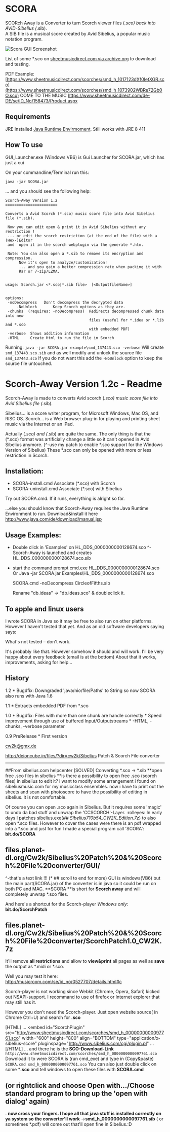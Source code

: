 # SCORA
SCORch Away is a Converter to turn Scorch viewer files (*.sco) back into AVID-Sibelius (*.sib).  
A SIB file is a musical score created by Avid Sibelius, a popular music notation program.

![Scora GUI Screenshot](https://abload.de/img/2013-03-13-08.38.23cax9uuf.png)

List of some *.sco on 
[ sheetmusicdirect.com via archive.org](https://web.archive.org/web/*/https://www.sheetmusicdirect.com/scorches*)
to download and testing.

PDF Example:
[https://www.sheetmusicdirect.com/scorches/smd_h_1017123dXf0IetXGR.sco](https://www.sheetmusicdirect.com/scorches/smd_h_1073902WBRe72Gb0O.sco)
COME TO THE MUSIC
https://www.sheetmusicdirect.com/de-DE/se/ID_No/158473/Product.aspx

## Requirements 
JRE Installed [Java Runtime Envirmoment](https://java.com/de/download/manual.jsp). 
Still works with JRE 8 411

## How To use
GUI_Launcher.exe (Windows VB6) is Gui Launcher for SCORA.jar, which has just a cui

On your commandline/Terminal run this:

`java -jar SCORA.jar`

... and you should see the following help:

	Scorch-Away Version 1.2
	=======================
	
	Converts a Avid Scorch (*.sco) music score file into Avid Sibelius file (*.sib).
	
	 Now you can edit open & print it in Avid Sibelius without any restriction ! 
	 ... or edit the scorch restriction (at the end of the file) with a (Hex-)Editor 
	 and  open it in the scorch webplugin via the generate *.htm.
	
	 Note: You can also open a *.sib to remove its encryption and compression.
	      Now it's open to analyze/customization!
	      ... and you gain a better compression rate when packing it with
	      Rar or 7-zip/LZMA.
	
	
	usage: Scorch.jar <*.sco|*.sib file>  [<OutputfileName>]
	
	
	options:
	 -noDecompress   Don't decompress the decrypted data
         -NoUnlock       Keep Scorch options as they are.
	 -chunks  (requires: -noDecompress)  Redirects decompressed chunk data into new 
	                                     files (useful for *.idea or *.lib and *.sco 
	                                     with embedded PDF)
	 -verbose  Shows addition information
	 -HTML     Create Html to run the file in Scorch

Running:
`java -jar SCORA.jar example\smd_137443.sco -verbose`
Will create `smd_137443.sco.sib` 
and as well modify and unlock the source file `smd_137443.sco` 
If you do not want this add the `-NoUnlock` option to keep the source file untouched.


Scorch-Away Version 1.2c - Readme
================================

Scorch-Away is made to converts 
Avid scorch (*.sco) music score file into 
Avid Sibelius file (*.sib).

Sibelius… is a score writer program, for Microsoft Windows, Mac OS, and RISC OS. 
Scorch… is a Web browser plug-in for playing and printing sheet music via the Internet or an iPad. 

Actually (*.sco) and (*.sib) are quite the same. The only thing is that the (*.sco) format was artificially change a little so it can't opened in Avid Sibelius anymore.
(^-use my patch to enable *.sco support for the Windows Version of Sibelius)
These *.sco can only be opened with more or less restriction in Scorch.

Installation:
-------------

-	SCORA-install.cmd   Associate (*.sco) with Scorch
-	SCORA-uninstall.cmd Associate (*.sco) with Sibelius

Try out SCORA.cmd. If it runs, everything is alright so far.

…else you should know that Scorch-Away requires the Java Runtime Environment to run. Download&install it here
http://www.java.com/de/download/manual.jsp

Usage Examples:
--------------

* Double click in 'Examples\' on
   HL_DDS_0000000000128674.sco
   ^- Scorch-Away is launched and creates
   HL_DDS_0000000000128674.sco.sib

* start the command prompt cmd.exe 
  HL_DDS_0000000000128674.sco
Or
  Java -jar SCORA.jar Examples\HL_DDS_0000000000128674.sco
  
  SCORA.cmd -noDecompress CircleofFifths.sib 
  
  Rename "db.ideas" -> "db.ideas.sco" & doubleclick it.


To apple and linux users
------------------------

I wrote SCORA in Java so it may be free to also run on other platforms.
However I haven't tested that yet. And as an old software developers saying says:

What's not tested – don't work.

It's probably like that.  However somehow it should and will work.
I'll be very happy about every feedback (email is at the bottom)
About that it works, improvements, asking for help…


History
--------
1.2 
	* Bugdfix: Downgraded 'java/nio/file/Paths' to String so now SCORA also runs with Java 1.6

1.1 
	* Extracts embedded PDF from *.sco
	
1.0 
	* Bugdfix: Files with more than one chunk are handle correctly
	* Speed improvement through use of buffered Input/Outputstreams
	* -HTML, -chunks, -verbose parameter
	
0.9 PreRelease
	* First version


<cw2k@gmx.de>

http://deioncube.in/files/?dir=cw2k/Sibelius Patch & Scorch File converter

___________________
##From sibelius.com helpcenter
[SOLVED] Converting *.sco -> *.sib
**open free .sco files in sibelius
**is there a possibility to open free .sco (scorch files) in sibelius to edit it? i want to modify some arrangement i found on sibeliusmusic.com for my musicclass ensembles. now i have to print out the sheets and scan with photoscore to have the possibility of editing in sibelius. it is not comfortable. 

Of course you can open .sco again in Sibelius.
But it requires some 'magic' to undo da bad stuff and unwrap the 'CCSCORCH'-Layer. :rolleyes:
In early days I patches sibelius.exe(*## Sibelius710b54_CW2K_Edition.7z*) to also open *.sco files. However to cover the cases were there is an pdf wrapped into a *.sco and just for fun I made a special program call 'SCORA':
**bit.do/SCORA**
## files.planet-dl.org/Cw2k/Sibelius%20Patch%20&%20Scorch%20File%20converter/GUI/
^-that's a text link !!! (* ## scroll to end for more)
GUI is windows(VB6) but the main part(SCORA.jar) of the converter is in java so it could be run on both PC and MAC.
**SCORA **is short for **Scorch away** and will completely unwrap *.sco files. 

And here's a shortcut for the Scorch-player *Windows only*:
**bit.do/ScorchPatch**
## files.planet-dl.org/Cw2k/Sibelius%20Patch%20&%20Scorch%20File%20converter/ScorchPatch1.0_CW2K.7z
It'll remove **all restrictions** and allow to **view&print** all pages as well as **save** the output as *.midi or *.sco.

Well you may test it here:
http://musicroom.com/se/id_no/0527707/details.html#c

Scorch-player is not working since Webkit (Chrome, Opera, Safari) kicked out NSAPI-support. I recommand to use of firefox or Internet explorer that may still has it.

However you don't need the Scorch-player. Just open website source( in Chrome Ctrl+U) and search for **.sco**

[HTML]
...
		<embed id="ScorchPlugin" 
			src="http://www.sheetmusicdirect.com/scorches/smd_h_0000000000097761.sco"
			width="600"
			height="800"
			align="BOTTOM" 
			type="application/x-sibelius-score"
			pluginspage="http://www.sibelius.com/cgi/plugin.pl"
...
[/HTML]
... and there he is the **SCO-Download-Link**
`http://www.sheetmusicdirect.com/scorches/smd_h_0000000000097761.sco`
Download it to were SCORA is (run cmd_exe) and type in (Copy&paste)
`SCORA.cmd smd_h_0000000000097761.sco`
You can also just double click on some ***.sco** and tell windows to open these files with **SCORA.cmd**
## (or rightclick and choose **Open with.../Choose standard program** to bring up the 'open with dialog' again)
.
**now cross your fingers. I hope all that java stuff is installed correctly on ya system so the converter'll work**
->**smd_h_0000000000097761.sib** ( or sometimes *.pdf) will come out that'll open fine in Sibelius.:D
